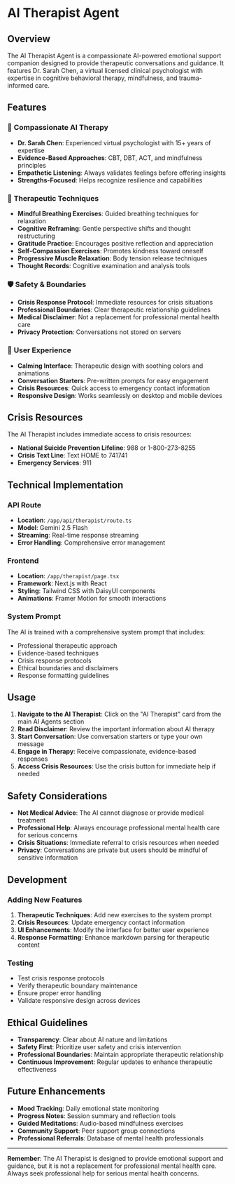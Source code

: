 # AI Therapist Agent

## Overview

The AI Therapist Agent is a compassionate AI-powered emotional support companion designed to provide therapeutic conversations and guidance. It features Dr. Sarah Chen, a virtual licensed clinical psychologist with expertise in cognitive behavioral therapy, mindfulness, and trauma-informed care.

## Features

### 🤗 **Compassionate AI Therapy**
- **Dr. Sarah Chen**: Experienced virtual psychologist with 15+ years of expertise
- **Evidence-Based Approaches**: CBT, DBT, ACT, and mindfulness principles
- **Empathetic Listening**: Always validates feelings before offering insights
- **Strengths-Focused**: Helps recognize resilience and capabilities

### 🧘 **Therapeutic Techniques**
- **Mindful Breathing Exercises**: Guided breathing techniques for relaxation
- **Cognitive Reframing**: Gentle perspective shifts and thought restructuring
- **Gratitude Practice**: Encourages positive reflection and appreciation
- **Self-Compassion Exercises**: Promotes kindness toward oneself
- **Progressive Muscle Relaxation**: Body tension release techniques
- **Thought Records**: Cognitive examination and analysis tools

### 🛡️ **Safety & Boundaries**
- **Crisis Response Protocol**: Immediate resources for crisis situations
- **Professional Boundaries**: Clear therapeutic relationship guidelines
- **Medical Disclaimer**: Not a replacement for professional mental health care
- **Privacy Protection**: Conversations not stored on servers

### 🎨 **User Experience**
- **Calming Interface**: Therapeutic design with soothing colors and animations
- **Conversation Starters**: Pre-written prompts for easy engagement
- **Crisis Resources**: Quick access to emergency contact information
- **Responsive Design**: Works seamlessly on desktop and mobile devices

## Crisis Resources

The AI Therapist includes immediate access to crisis resources:

- **National Suicide Prevention Lifeline**: 988 or 1-800-273-8255
- **Crisis Text Line**: Text HOME to 741741
- **Emergency Services**: 911

## Technical Implementation

### API Route
- **Location**: `/app/api/therapist/route.ts`
- **Model**: Gemini 2.5 Flash
- **Streaming**: Real-time response streaming
- **Error Handling**: Comprehensive error management

### Frontend
- **Location**: `/app/therapist/page.tsx`
- **Framework**: Next.js with React
- **Styling**: Tailwind CSS with DaisyUI components
- **Animations**: Framer Motion for smooth interactions

### System Prompt
The AI is trained with a comprehensive system prompt that includes:
- Professional therapeutic approach
- Evidence-based techniques
- Crisis response protocols
- Ethical boundaries and disclaimers
- Response formatting guidelines

## Usage

1. **Navigate to the AI Therapist**: Click on the "AI Therapist" card from the main AI Agents section
2. **Read Disclaimer**: Review the important information about AI therapy
3. **Start Conversation**: Use conversation starters or type your own message
4. **Engage in Therapy**: Receive compassionate, evidence-based responses
5. **Access Crisis Resources**: Use the crisis button for immediate help if needed

## Safety Considerations

- **Not Medical Advice**: The AI cannot diagnose or provide medical treatment
- **Professional Help**: Always encourage professional mental health care for serious concerns
- **Crisis Situations**: Immediate referral to crisis resources when needed
- **Privacy**: Conversations are private but users should be mindful of sensitive information

## Development

### Adding New Features
1. **Therapeutic Techniques**: Add new exercises to the system prompt
2. **Crisis Resources**: Update emergency contact information
3. **UI Enhancements**: Modify the interface for better user experience
4. **Response Formatting**: Enhance markdown parsing for therapeutic content

### Testing
- Test crisis response protocols
- Verify therapeutic boundary maintenance
- Ensure proper error handling
- Validate responsive design across devices

## Ethical Guidelines

- **Transparency**: Clear about AI nature and limitations
- **Safety First**: Prioritize user safety and crisis intervention
- **Professional Boundaries**: Maintain appropriate therapeutic relationship
- **Continuous Improvement**: Regular updates to enhance therapeutic effectiveness

## Future Enhancements

- **Mood Tracking**: Daily emotional state monitoring
- **Progress Notes**: Session summary and reflection tools
- **Guided Meditations**: Audio-based mindfulness exercises
- **Community Support**: Peer support group connections
- **Professional Referrals**: Database of mental health professionals

---

**Remember**: The AI Therapist is designed to provide emotional support and guidance, but it is not a replacement for professional mental health care. Always seek professional help for serious mental health concerns. 